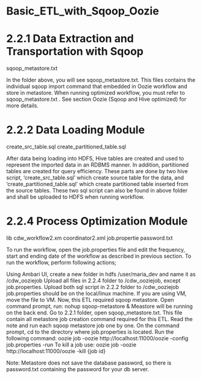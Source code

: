 # Basic_ETL_with_Sqoop_Oozie

# 2.2.1 Data Extraction and Transportation with Sqoop
sqoop_metastore.txt

In the folder above, you will see sqoop_metastore.txt. This files contains the individual sqoop import command that embedded in Oozie workflow and store in metastore. When running optimized workflow, you must refer to sqoop_metastore.txt . See section Oozie (Sqoop and Hive optimized) for more details.

# 2.2.2 Data Loading Module
create_src_table.sql
create_partitioned_table.sql

After data being loading into HDFS, Hive tables are created and used to represent the imported data in an RDBMS manner. In addition, partitioned tables are created for query efficiency. These parts are done by two hive script, ‘create_src_table.sql’ which create source table for the data, and ‘create_partitioned_table.sql’ which create partitioned table inserted from the source tables. These two sql script can also be found in above folder and shall be uploaded to HDFS when running workflow.

# 2.2.4 Process Optimization Module
lib
cdw_workflow2.xm
coordinator2.xml
job.propertie
password.txt

To run the workflow, open the job.properties file and edit the frequency, start and ending date of the workflow as described in previous section. To run the workflow, perform following actions;

Using Ambari UI, create a new folder in hdfs /user/maria_dev and name it as /cdw_ooziejob
Upload all files in 2.2.4 folder to /cdw_ooziejob, except job.properties.
Upload both sql script in 2.2.2 folder to /cdw_ooziejob
job.properties should be on the local/linux machine. If you are using VM, move the file to VM.
Now, this ETL required sqoop metastore. Open command prompt, run: nohup sqoop-metastore & Meastore will be running on the back end.
Go to 2.2.1 folder, open sqoop_metastore.txt. This file contain all metastore job creation command required for this ETL. Read the note and run each sqoop metastore job one by one.
On the command prompt, cd to the directory where job.properties is located.
Run the following command: oozie job -oozie http://localhost:11000/oozie -config job.properties -run
To kill a job use: oozie job -oozie http://localhost:11000/oozie -kill {job id}

Note: Metastore does not save the database password, so there is password.txt containing the password for your db server.
